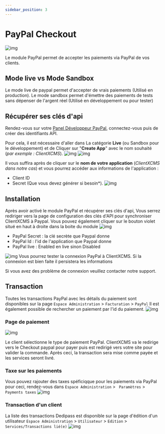 ```yaml
---
sidebar_position: 3
---
```


# PayPal Checkout
![img](https://cdn.pixabay.com/photo/2015/05/26/09/37/paypal-784404_1280.png)

Le module PayPal permet de accepter les paiements via PayPal de vos clients.
## Mode live vs Mode Sandbox
Le mode live de paypal permet d'accepter de vrais paiements (Utilisé en production).
Le mode sandbox permet d'émettre des paiements de tests sans dépenser de l'argent réel (Utilisé en développement ou pour tester)

## Récupérer ses clés d'api

Rendez-vous sur votre [Panel Développeur PayPal](https://developer.paypal.com/developer/applications), connectez-vous puis de créer des identifiants API.

Pour cela, il est nécessaire d'aller dans La catégorie **Live** (ou Sandbox pour le développement) et de Cliquer sur "**Create App**" avec le nom souhaité (*par exemple : ClientXCMS*).
![img](https://media.discordapp.net/attachments/926274245225504779/954709850095484969/live.png)
![img](https://media.discordapp.net/attachments/926274245225504779/954709927073546270/creation.png)

Il vous suffira après de cliquer sur le **nom de votre application** (*ClientXCMS dans notre cas*) et vous pourrez accéder aux informations de l'application :
- Client ID
- Secret (Que vous devez générer si besoin*).
![img](https://media.discordapp.net/attachments/926274245225504779/954710485851308053/informations.png)


## Installation

Après avoir activé le module PayPal et récupérer ses clés d'api, Vous serrez rediriger vers la page de configuration des clés d'API pour synchroniser ClientXCMS à Paypal.
Vous pouvez également cliquer sur le bouton violet situé en haut à droite dans la boite du module 
![img](https://media.discordapp.net/attachments/926274245225504779/954708583726071828/unknown.png)
- PayPal Secret : la clé secrète que Paypal donne
- PayPal Id : l'id de l'application que Paypal donne
- PayPal live : Enabled en live sinon Disabled

![img](https://media.discordapp.net/attachments/926274245225504779/954711209582673970/unknown.png)
Vous pourrez tester la connexion PayPal à ClientXCMS. Si la connexion est bien faite il persistera les informations

Si vous avez des problème de connexion veuillez contacter notre support.

## Transaction
Toutes les transactions PayPal avec les détails du paiement sont disponibles sur la page  `Espace Administration` > `Facturation` > `PayPal`
Il est également possible de rechercher un paiement par l'id du paiement.
![img](https://media.discordapp.net/attachments/926274245225504779/954707212192858162/unknown.png?width=1440&height=285)
### Page de paiement
![img](https://media.discordapp.net/attachments/926274245225504779/954712993671831552/unknown.png)

Le client sélectionne le type de paiement PayPal. ClientXCMS va le redirige vers le Checkout paypal pour payer puis est redirigé vers votre site pour valider la commande.
Après ceci, la transaction sera mise comme payée et les services seront livré.
### Taxe sur les paiements

Vous pouvez rajouter des taxes spéficiqque pour les paiements via PayPal pour ceci, rendez-vous dans `Espace Administration` > ` Paramètres` > `Payments taxes`
![img](https://media.discordapp.net/attachments/926274245225504779/954713525102714880/unknown.png)
### Transaction d'un client
La liste des transactions Dedipass est disponible sur la page d'édition d'un utilisateur `Espace Administration` > `Utilisateur` > `Edition` > `Services/Transactions lié(e)`
![img](https://media.discordapp.net/attachments/926274245225504779/954712356057935943/unknown.png)